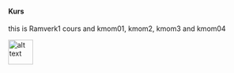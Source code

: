#### Kurs

this is Ramverk1 cours and kmom01, kmom2, kmom3 and kmom04

<a href="#"><img src="https://encrypted-tbn0.gstatic.com/images?q=tbn%3AANd9GcTfvczLrPCr-sR2pANoU5NjErH6JYgbkjUEhQ&usqp=CAU" alt="alt text" width="50px" height="whatever"></a>